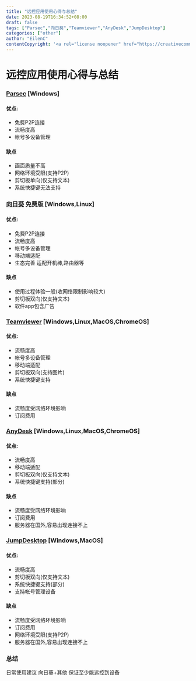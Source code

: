 ```yaml
---
title: "远控应用使用心得与总结"
date: 2023-08-19T16:34:52+08:00
draft: false
tags: ["Parsec","向日葵","Teamviewer","AnyDesk","JumpDesktop"]
categories: ["other"]
author: "EilenC"
contentCopyright: '<a rel="license noopener" href="https://creativecommons.org/licenses/by-nc-sa/4.0/deed.zh" target="_blank">署名-非商业性使用-相同方式共享 4.0 国际 (CC BY-NC-SA 4.0)</a>'
---
```

# 远控应用使用心得与总结

### [Parsec](https://parsec.app/) [Windows]

#### 优点:

- 免费P2P连接
- 流畅度高
- 帐号多设备管理

#### 缺点

- 画面质量不高
- 网络环境受限(支持P2P)
- 剪切板单向(仅支持文本)
- 系统快捷键无法支持

### [向日葵](https://sunlogin.oray.com/) 免费版 [Windows,Linux]

#### 优点:

- 免费P2P连接
- 流畅度高
- 帐号多设备管理
- 移动端适配
- 生态完善 适配开机棒,路由器等

#### 缺点

- 使用过程体验一般(收网络限制影响较大)
- 剪切板双向(仅支持文本)
- 软件app包含广告

### [Teamviewer](https://www.teamviewer.com/) [Windows,Linux,MacOS,ChromeOS]

#### 优点:

- 流畅度高
- 帐号多设备管理
- 移动端适配
- 剪切板双向(支持图片)
- 系统快捷键支持

#### 缺点

- 流畅度受网络环境影响
- 订阅费用

### [AnyDesk](https://anydesk.com/) [Windows,Linux,MacOS,ChromeOS]

#### 优点:

- 流畅度高
- 移动端适配
- 剪切板双向(仅支持文本)
- 系统快捷键支持(部分)

#### 缺点

- 流畅度受网络环境影响
- 订阅费用
- 服务器在国外,容易出现连接不上

### [JumpDesktop](https://www.jumpdesktop.com/) [Windows,MacOS]

#### 优点:

- 流畅度高
- 剪切板双向(仅支持文本)
- 系统快捷键支持(部分)
- 支持帐号管理设备

#### 缺点

- 流畅度受网络环境影响
- 订阅费用
- 网络环境受限(支持P2P)
- 服务器在国外,容易出现连接不上


### 总结

日常使用建议 向日葵+其他 保证至少能远控到设备